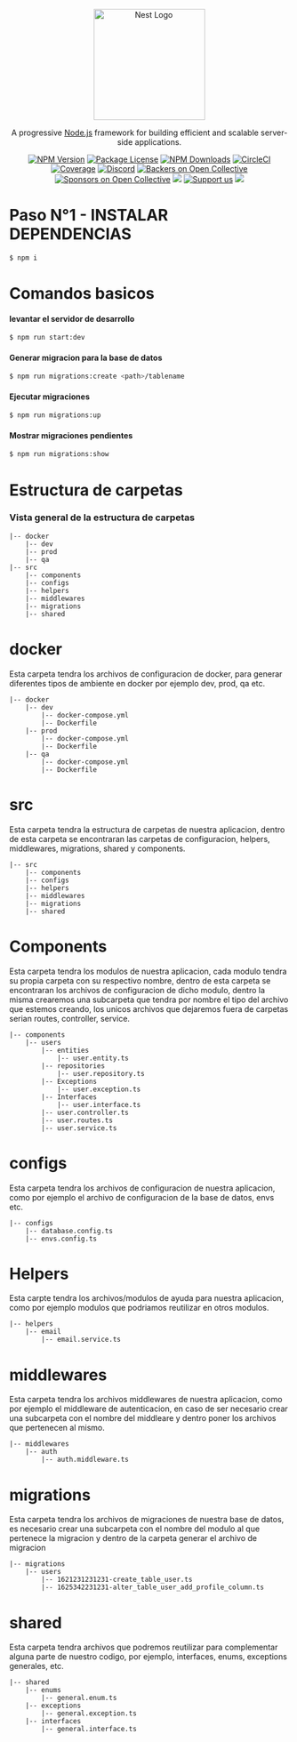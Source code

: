<p align="center">
  <a href="http://nestjs.com/" target="blank"><img src="https://nestjs.com/img/logo-small.svg" width="200" alt="Nest Logo" /></a>
</p>

[circleci-image]: https://img.shields.io/circleci/build/github/nestjs/nest/master?token=abc123def456
[circleci-url]: https://circleci.com/gh/nestjs/nest

  <p align="center">A progressive <a href="http://nodejs.org" target="_blank">Node.js</a> framework for building efficient and scalable server-side applications.</p>
    <p align="center">
<a href="https://www.npmjs.com/~nestjscore" target="_blank"><img src="https://img.shields.io/npm/v/@nestjs/core.svg" alt="NPM Version" /></a>
<a href="https://www.npmjs.com/~nestjscore" target="_blank"><img src="https://img.shields.io/npm/l/@nestjs/core.svg" alt="Package License" /></a>
<a href="https://www.npmjs.com/~nestjscore" target="_blank"><img src="https://img.shields.io/npm/dm/@nestjs/common.svg" alt="NPM Downloads" /></a>
<a href="https://circleci.com/gh/nestjs/nest" target="_blank"><img src="https://img.shields.io/circleci/build/github/nestjs/nest/master" alt="CircleCI" /></a>
<a href="https://coveralls.io/github/nestjs/nest?branch=master" target="_blank"><img src="https://coveralls.io/repos/github/nestjs/nest/badge.svg?branch=master#9" alt="Coverage" /></a>
<a href="https://discord.gg/G7Qnnhy" target="_blank"><img src="https://img.shields.io/badge/discord-online-brightgreen.svg" alt="Discord"/></a>
<a href="https://opencollective.com/nest#backer" target="_blank"><img src="https://opencollective.com/nest/backers/badge.svg" alt="Backers on Open Collective" /></a>
<a href="https://opencollective.com/nest#sponsor" target="_blank"><img src="https://opencollective.com/nest/sponsors/badge.svg" alt="Sponsors on Open Collective" /></a>
  <a href="https://paypal.me/kamilmysliwiec" target="_blank"><img src="https://img.shields.io/badge/Donate-PayPal-ff3f59.svg"/></a>
    <a href="https://opencollective.com/nest#sponsor"  target="_blank"><img src="https://img.shields.io/badge/Support%20us-Open%20Collective-41B883.svg" alt="Support us"></a>
  <a href="https://twitter.com/nestframework" target="_blank"><img src="https://img.shields.io/twitter/follow/nestframework.svg?style=social&label=Follow"></a>
</p>

# Paso N°1 - INSTALAR DEPENDENCIAS 
```bash
$ npm i
```

# Comandos basicos

#### levantar el servidor de desarrollo

```bash
$ npm run start:dev
```
#### Generar migracion para la base de datos

```bash
$ npm run migrations:create <path>/tablename
```
#### Ejecutar migraciones

```bash
$ npm run migrations:up
```
#### Mostrar migraciones pendientes
```bash
$ npm run migrations:show
```


# Estructura de carpetas 

### Vista general de la estructura de carpetas

```
|-- docker
    |-- dev
    |-- prod
    |-- qa
|-- src
    |-- components
    |-- configs
    |-- helpers
    |-- middlewares
    |-- migrations
    |-- shared
``` 

# docker
Esta carpeta tendra los archivos de configuracion de docker, para generar diferentes tipos de ambiente en docker por ejemplo dev, prod, qa etc.

```
|-- docker
    |-- dev
        |-- docker-compose.yml
        |-- Dockerfile
    |-- prod
        |-- docker-compose.yml
        |-- Dockerfile
    |-- qa
        |-- docker-compose.yml
        |-- Dockerfile
```

# src 
Esta carpeta tendra la estructura de carpetas de nuestra aplicacion, dentro de esta carpeta se encontraran las carpetas de configuracion, helpers, middlewares, migrations, shared y components.

```
|-- src
    |-- components
    |-- configs
    |-- helpers
    |-- middlewares
    |-- migrations
    |-- shared
```

# Components 
Esta carpeta tendra los modulos de nuestra aplicacion, cada modulo tendra su propia carpeta con su respectivo nombre, dentro de esta carpeta se encontraran los archivos de configuracion de dicho modulo, dentro la misma crearemos una subcarpeta que tendra por nombre el tipo del archivo que estemos creando, los unicos archivos que dejaremos fuera de carpetas serian routes, controller, service.

```
|-- components
    |-- users
        |-- entities
            |-- user.entity.ts
        |-- repositories
            |-- user.repository.ts
        |-- Exceptions
            |-- user.exception.ts
        |-- Interfaces
            |-- user.interface.ts
        |-- user.controller.ts
        |-- user.routes.ts
        |-- user.service.ts
```
# configs 
Esta carpeta tendra los archivos de configuracion de nuestra aplicacion, como por ejemplo el archivo de configuracion de la base de datos, envs etc.

```
|-- configs
    |-- database.config.ts
    |-- envs.config.ts
```


# Helpers 
Esta carpte tendra los archivos/modulos de ayuda para nuestra aplicacion, como por ejemplo modulos que podriamos reutilizar en otros modulos.

```
|-- helpers
    |-- email
        |-- email.service.ts
```

# middlewares 
Esta carpeta tendra los archivos middlewares de nuestra aplicacion, como por ejemplo el middleware de autenticacion, en caso de ser necesario crear una subcarpeta con el nombre del middleare y dentro poner los archivos que pertenecen al mismo.

```
|-- middlewares
    |-- auth
        |-- auth.middleware.ts
```

# migrations
Esta carpeta tendra los archivos de migraciones de nuestra base de datos, es necesario crear una subcarpeta con el nombre del modulo al que pertenece la migracion y dentro de la carpeta generar el archivo de migracion

```
|-- migrations
    |-- users
        |-- 1621231231231-create_table_user.ts
        |-- 1625342231231-alter_table_user_add_profile_column.ts
```

# shared
Esta carpeta tendra archivos que podremos reutilizar para complementar alguna parte de nuestro codigo, por ejemplo, interfaces, enums, exceptions generales, etc.

```
|-- shared
    |-- enums
        |-- general.enum.ts
    |-- exceptions
        |-- general.exception.ts
    |-- interfaces
        |-- general.interface.ts

```